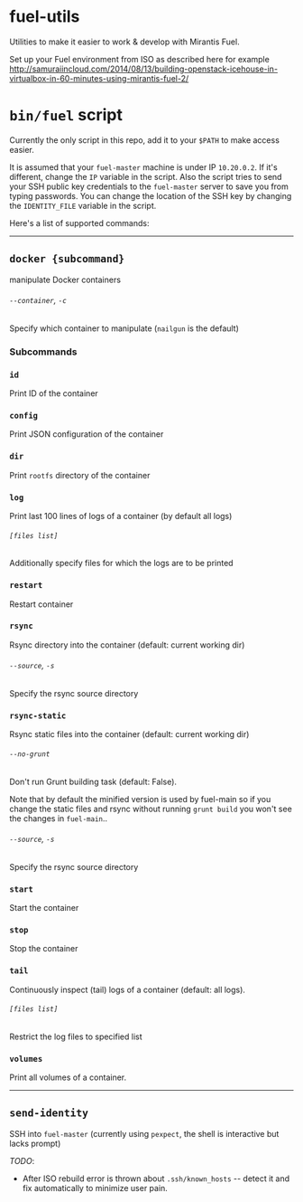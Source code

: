 fuel-utils
==========

Utilities to make it easier to work &amp; develop with Mirantis Fuel.

Set up your Fuel environment from ISO as described here for example http://samuraiincloud.com/2014/08/13/building-openstack-icehouse-in-virtualbox-in-60-minutes-using-mirantis-fuel-2/

# `bin/fuel` script

Currently the only script in this repo, add it to your `$PATH` to make access easier.

It is assumed that your `fuel-master` machine is under IP `10.20.0.2`. If it's different, change the `IP` variable in the script.
Also the script tries to send your SSH public key credentials to the `fuel-master` server to save you from typing passwords. You can change the location of the SSH key by changing the `IDENTITY_FILE` variable in the script.

Here's a list of supported commands:

---

## `docker {subcommand}`

manipulate Docker containers

###### `--container`, `-c`

Specify which container to manipulate (`nailgun` is the default)

### Subcommands

### `id`

Print ID of the container

### `config`

Print JSON configuration of the container

### `dir`

Print `rootfs` directory of the container

### `log`

Print last 100 lines of logs of a container (by default all logs)

###### `[files list]`

Additionally specify files for which the logs are to be printed

### `restart`

Restart container

### `rsync`

Rsync directory into the container (default: current working dir)

###### `--source`, `-s`

Specify the rsync source directory

### `rsync-static`

Rsync static files into the container (default: current working dir)

###### `--no-grunt`

Don't run Grunt building task (default: False).

Note that by default the minified version is used by fuel-main so if you change the static files and rsync without running `grunt build` you won't see the changes in `fuel-main`..

###### `--source`, `-s`

Specify the rsync source directory

### `start`

Start the container

### `stop`

Stop the container

### `tail`

Continuously inspect (tail) logs of a container (default: all logs).

###### `[files list]`

Restrict the log files to specified list

### `volumes`

Print all volumes of a container.

---

## `send-identity`

SSH into `fuel-master` (currently using `pexpect`, the shell is interactive but lacks prompt)

*TODO*:

* After ISO rebuild error is thrown about `.ssh/known_hosts` -- detect it and fix automatically to minimize user pain.
